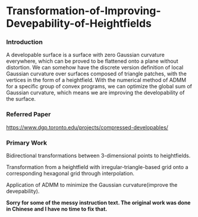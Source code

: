 # Transformation-of-Improving-Devepability-of-Heightfields

### Introduction

A developable surface is a surface with zero Gaussian curvature everywhere, which can be proved to be flattened onto a plane without distortion. We can somehow have the discrete version definition of local Gaussian curvature over surfaces composed of triangle patches, with the vertices in the form of a heightfield. With the numerical method of ADMM for a specific group of convex programs, we can optimize the global sum of Gaussian curvature, which means we are improving the developability of the surface.

### Referred Paper
https://www.dgp.toronto.edu/projects/compressed-developables/

### Primary Work
Bidirectional transformations between 3-dimensional points to heightfields.  

Transformation from a heightfield with irregular-triangle-based grid onto a corresponding hexagonal grid through interpolation.

Application of ADMM to minimize the Gaussian curvature(improve the devepability). 

$\textbf{Sorry for some of the messy instruction text. The original work was done in Chinese and I have no time to fix that.}$
